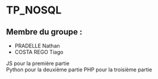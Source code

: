 # TP_NOSQL

## Membre du groupe :
- PRADELLE Nathan
- COSTA REGO Tiago

JS pour la première partie  
Python pour la deuxième partie
PHP pour la troisième partie


